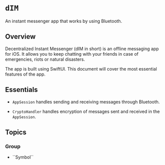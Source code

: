 # ``dIM``

An instant messenger app that works by using Bluetooth. 

## Overview

Decentralized Instant Messenger (dIM in short) is an offline messaging app for iOS. It allows you to keep chatting with your friends in case of emergencies, riots or natural disasters. 

The app is built using SwiftUI. This document will cover the most essential features of the app. 

## Essentials

- ``AppSession`` handles sending and receiving messages through Bluetooth. 

- ``CryptoHandler`` handles encryption of messages sent and received in the ``AppSession``.

## Topics

### <!--@START_MENU_TOKEN@-->Group<!--@END_MENU_TOKEN@-->

- <!--@START_MENU_TOKEN@-->``Symbol``<!--@END_MENU_TOKEN@-->
